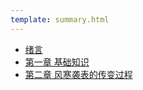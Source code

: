 ```yaml
---
template: summary.html
---
```


* [绪言]($rmshl00.md)
* [第一章 基础知识]($rmshl01.md)
* [第二章 风寒袭表的传变过程]($rmshl02.md)



